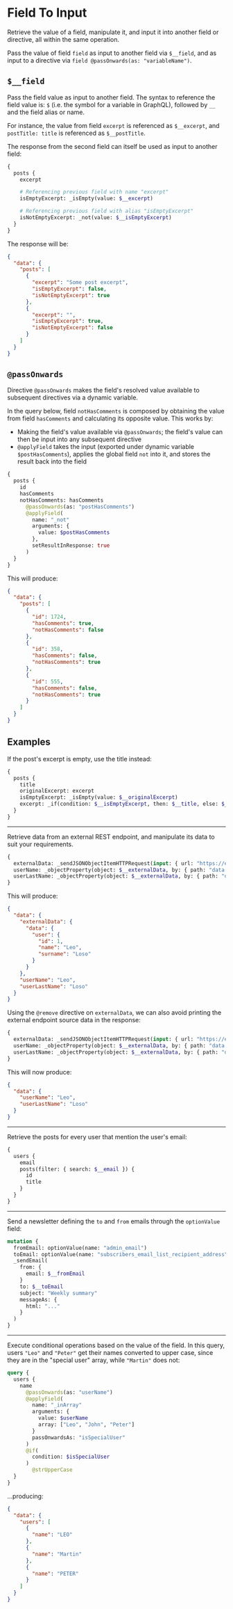 # Field To Input

Retrieve the value of a field, manipulate it, and input it into another field or directive, all within the same operation.

Pass the value of field `field` as input to another field via `$__field`, and as input to a directive via `field @passOnwards(as: "variableName")`.

## `$__field`

Pass the field value as input to another field. The syntax to reference the field value is: `$` (i.e. the symbol for a variable in GraphQL), followed by `__` and the field alias or name.

For instance, the value from field `excerpt` is referenced as `$__excerpt`, and `postTitle: title` is referenced as `$__postTitle`.

The response from the second field can itself be used as input to another field:

```graphql
{
  posts {
    excerpt

    # Referencing previous field with name "excerpt"
    isEmptyExcerpt: _isEmpty(value: $__excerpt)

    # Referencing previous field with alias "isEmptyExcerpt"
    isNotEmptyExcerpt: _not(value: $__isEmptyExcerpt)
  }
}
```

The response will be:

```json
{
  "data": {
    "posts": [
      {
        "excerpt": "Some post excerpt",
        "isEmptyExcerpt": false,
        "isNotEmptyExcerpt": true
      },
      {
        "excerpt": "",
        "isEmptyExcerpt": true,
        "isNotEmptyExcerpt": false
      }
    ]
  }
}
```

<!-- The field can only be referenced by any of its previous sibling fields in the same node. The following queries will NOT work:

```graphql
# This will fail because the reference to the field must appear after the field, not before
{
  posts {
    isEmptyExcerpt: _isEmpty(value: $__excerpt)
    excerpt
  }
}

# This will fail because the reference must be done within the same node
{
  posts {
    excerpt
  }
  isEmptyExcerpt: _isEmpty(value: $__excerpt)
}
```

The field also cannot be referenced from a directive argument (for that, use `@passOnwards`):

```graphql
# This will fail because the reference can be only used as input to a field, not to a directive
{
  posts {
    hasComments
    title @include(if: $__hasComments)
  }
}
``` -->

## `@passOnwards`

Directive `@passOnwards` makes the field's resolved value available to subsequent directives via a dynamic variable.

In the query below, field `notHasComments` is composed by obtaining the value from field `hasComments` and calculating its opposite value. This works by:

- Making the field's value available via `@passOnwards`; the field's value can then be input into any subsequent directive
- `@applyField` takes the input (exported under dynamic variable `$postHasComments`), applies the global field `not` into it, and stores the result back into the field

```graphql
{
  posts {
    id
    hasComments
    notHasComments: hasComments
      @passOnwards(as: "postHasComments")
      @applyField(
        name: "_not"
        arguments: {
          value: $postHasComments
        },
        setResultInResponse: true
      )
  }
}
```

This will produce:

```json
{
  "data": {
    "posts": [
      {
        "id": 1724,
        "hasComments": true,
        "notHasComments": false
      },
      {
        "id": 358,
        "hasComments": false,
        "notHasComments": true
      },
      {
        "id": 555,
        "hasComments": false,
        "notHasComments": true
      }
    ]
  }
}
```

## Examples

If the post's excerpt is empty, use the title instead:

```graphql
{
  posts {
    title
    originalExcerpt: excerpt
    isEmptyExcerpt: _isEmpty(value: $__originalExcerpt)
    excerpt: _if(condition: $__isEmptyExcerpt, then: $__title, else: $__originalExcerpt)
  }
}
```

---

Retrieve data from an external REST endpoint, and manipulate its data to suit your requirements.

```graphql
{
  externalData: _sendJSONObjectItemHTTPRequest(input: { url: "https://example.com/rest/some-external-endpoint"} )
  userName: _objectProperty(object: $__externalData, by: { path: "data.user.name" })
  userLastName: _objectProperty(object: $__externalData, by: { path: "data.user.surname" })
}
```

This will produce:

```json
{
  "data": {
    "externalData": {
      "data": {
        "user": {
          "id": 1,
          "name": "Leo",
          "surname": "Loso"
        }
      }
    },
    "userName": "Leo",
    "userLastName": "Loso"
  }
}
```

Using the `@remove` directive on `externalData`, we can also avoid printing the external endpoint source data in the response:

```graphql
{
  externalData: _sendJSONObjectItemHTTPRequest(input: { url: "https://example.com/rest/some-external-endpoint" } ) @remove
  userName: _objectProperty(object: $__externalData, by: { path: "data.user.name" })
  userLastName: _objectProperty(object: $__externalData, by: { path: "data.user.surname" })
}
```

This will now produce:

```json
{
  "data": {
    "userName": "Leo",
    "userLastName": "Loso"
  }
}
```

---

Retrieve the posts for every user that mention the user's email:

```graphql
{
  users {
    email
    posts(filter: { search: $__email }) {
      id
      title
    }
  }
}
```

---

Send a newsletter defining the `to` and `from` emails through the `optionValue` field:

```graphql
mutation {
  fromEmail: optionValue(name: "admin_email")
  toEmail: optionValue(name: "subscribers_email_list_recipient_address")
  _sendEmail(
    from: {
      email: $__fromEmail
    }
    to: $__toEmail
    subject: "Weekly summary"
    messageAs: {
      html: "..."
    }
  )
}
```

---

Execute conditional operations based on the value of the field. In this query, users `"Leo"` and `"Peter"` get their names converted to upper case, since they are in the "special user" array, while `"Martin"` does not:

```graphql
query {
  users {
    name
      @passOnwards(as: "userName")
      @applyField(
        name: "_inArray"
        arguments: {
          value: $userName
          array: ["Leo", "John", "Peter"]
        }
        passOnwardsAs: "isSpecialUser"
      )
      @if(
        condition: $isSpecialUser
      )
        @strUpperCase
  }
}
```

...producing:

```json
{
  "data": {
    "users": [
      {
        "name": "LEO"
      },
      {
        "name": "Martin"
      },
      {
        "name": "PETER"
      }
    ]
  }
}
```
<!-- 
## Bundles including extension

- [“All Extensions” Bundle](../../../../../bundle-extensions/all-feature-bundled-extensions/docs/modules/all-feature-bundled-extensions/en.md)
- [“Caching” Bundle](../../../../../bundle-extensions/caching/docs/modules/caching/en.md)
- [“Custom Endpoints” Bundle](../../../../../bundle-extensions/custom-endpoints/docs/modules/custom-endpoints/en.md)
- [“Private GraphQL Server for WordPress” Bundle](../../../../../bundle-extensions/deprecation/docs/modules/deprecation/en.md)
- [“Responsible WordPress Public API” Bundle](../../../../../bundle-extensions/responsible-wordpress-public-api/docs/modules/responsible-wordpress-public-api/en.md)
- [“Selective Content Import, Export & Sync for WordPress” Bundle](../../../../../bundle-extensions/selective-content-import-export-and-sync-for-wordpress/docs/modules/selective-content-import-export-and-sync-for-wordpress/en.md)
- [“Simplest WordPress Content Translation” Bundle](../../../../../bundle-extensions/simplest-wordpress-content-translation/docs/modules/simplest-wordpress-content-translation/en.md)
- [“Tailored WordPress Automator” Bundle](../../../../../bundle-extensions/tailored-wordpress-automator/docs/modules/tailored-wordpress-automator/en.md)
- [“Unhindered WordPress Email Notifications” Bundle](../../../../../bundle-extensions/unhindered-wordpress-email-notifications/docs/modules/unhindered-wordpress-email-notifications/en.md)
- [“Versatile WordPress Request API” Bundle](../../../../../bundle-extensions/versatile-wordpress-request-api/docs/modules/versatile-wordpress-request-api/en.md) -->
